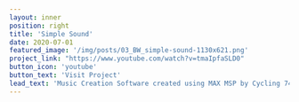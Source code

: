 ```yaml
---
layout: inner
position: right
title: 'Simple Sound'
date: 2020-07-01
featured_image: '/img/posts/03_BW_simple-sound-1130x621.png'
project_link: "https://www.youtube.com/watch?v=tmaIpfaSLD0"
button_icon: 'youtube'
button_text: 'Visit Project'
lead_text: 'Music Creation Software created using MAX MSP by Cycling 74.'
---
```

